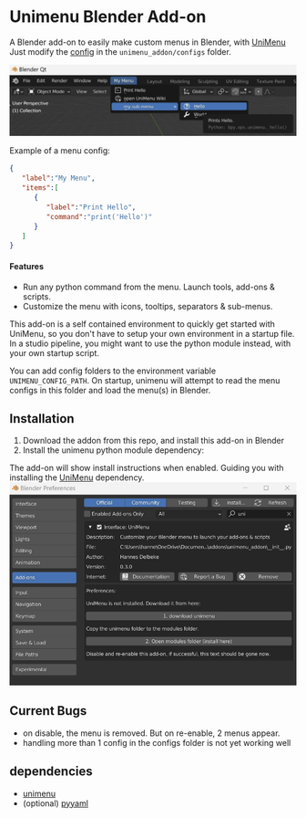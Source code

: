 # Unimenu Blender Add-on

A Blender add-on to easily make custom menus in Blender, with [UniMenu](https://github.com/hannesdelbeke/unimenu)<br>
Just modify the [config](https://github.com/hannesdelbeke/unimenu_addon/blob/main/unimenu_addon/configs/menu.json) in the `unimenu_addon/configs` folder.

![demo screenshot](docs/menu_screen.jpg)

Example of a menu config:
```json
{
   "label":"My Menu",
   "items":[
      {
         "label":"Print Hello",
         "command":"print('Hello')"
      }
   ]
}
```
#### Features
- Run any python command from the menu. Launch tools, add-ons & scripts.
- Customize the menu with icons, tooltips, separators & sub-menus.

This add-on is a self contained environment to quickly get started with UniMenu, so you don't have to setup your own environment in a startup file.<br>
In a studio pipeline, you might want to use the python module instead, with your own startup script.

You can add config folders to the environment variable `UNIMENU_CONFIG_PATH`. On startup, unimenu will attempt to read the menu configs in this folder and load the menu(s) in Blender.

## Installation
1. Download the addon from this repo, and install this add-on in Blender
2. Install the unimenu python module dependency:

The add-on will show install instructions when enabled. Guiding you with installing the [UniMenu](https://github.com/hannesdelbeke/unimenu) dependency.
![demo screenshot](docs/addon_install_screen.jpg)

## Current Bugs
- on disable, the menu is removed. But on re-enable, 2 menus appear.
- handling more than 1 config in the configs folder is not yet working well

## dependencies
- [unimenu](https://pypi.org/project/unimenu/)
- (optional) [pyyaml](https://pypi.org/project/PyYAML/)
